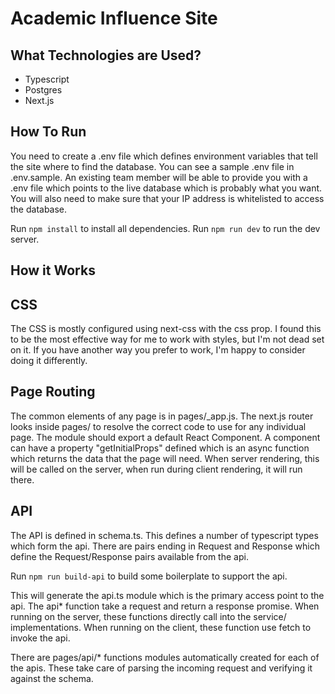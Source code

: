 # Academic Influence Site

## What Technologies are Used?

 * Typescript
 * Postgres
 * Next.js

## How To Run

You need to create a .env file which defines environment variables that tell
the site where to find the database. You can see a sample .env file in .env.sample. An existing team member will be able to provide you with a .env
file which points to the live database which is probably what you want. 
You will also need to make sure that your IP address is whitelisted to
access the database.

Run `npm install` to install all dependencies.
Run `npm run dev` to run the dev server.

## How it Works

## CSS

The CSS is mostly configured using next-css with the css prop. I found this to be the most effective way for me
to work with styles, but I'm not dead set on it. If you have another way you prefer to work, I'm happy to consider doing it differently. 

## Page Routing

The common elements of any page is in pages/_app.js. The next.js router
looks inside pages/ to resolve the correct code to use for any individual
page. The module should export a default React Component. A component can
have a property "getInitialProps" defined which is an async function which
returns the data that the page will need. When server rendering, this will be
called on the server, when run during client rendering, it will run there.

## API

The API is defined in schema.ts. This defines a number of typescript types which form the api. There are pairs ending in Request and Response which define the Request/Response pairs available from the api. 

Run `npm run build-api` to build some boilerplate to support the api.

This will generate the api.ts module which is the primary access point to the api.
The api* function take a request and return a response promise.
 When running on the server, these functions directly call into the service/ implementations. When running on the client, these function use fetch to invoke the api. 

There are pages/api/* functions modules automatically created for each of the apis. These take care of parsing the incoming request and verifying it against the schema.



